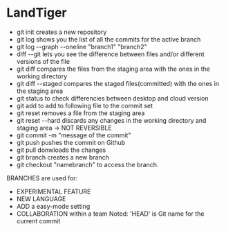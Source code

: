 # LandTiger
- git init creates a new repository
- git log shows you the list of all the commits for the active branch
- git log --graph --oneline "branch1" "branch2"
- diff --git lets you see the difference between files and/or different versions of the file 
- git diff compares the files from the staging area with the ones in the working directory
- git diff --staged compares the staged files(committed) with the ones in the staging area
- git status to check differencies between desktop and cloud version
- git add to add to following file to the commit set
- git reset removes a file from the staging area
- git reset --hard discards any changes in the working directory and staging area -> NOT REVERSIBLE
- git commit -m "message of the commit"
- git push pushes the commit on Github
- git pull donwloads the changes
- git branch creates a new branch
- git checkout "namebranch" to access the branch.


BRANCHES are used for:
- EXPERIMENTAL FEATURE
- NEW LANGUAGE
- ADD a easy-mode setting
- COLLABORATION within a team
Noted:
'HEAD' is Git name for the current commit